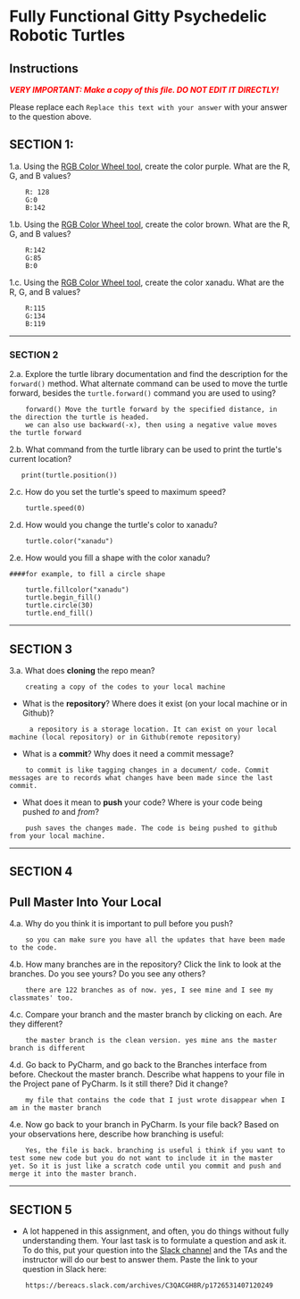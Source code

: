# Fully Functional Gitty Psychedelic Robotic Turtles

## Instructions

**_<span style="color:red">
    VERY IMPORTANT: Make a copy of this file. DO NOT EDIT IT DIRECTLY!
</span>_**

Please replace each `Replace this text with your answer` 
with your answer to the question above.

## SECTION 1: 

1.a. Using the [RGB Color Wheel tool](https://colorspire.com/rgb-color-wheel/), create the color purple. 
     What are the R, G, and B values?

```
    R: 128
    G:0
    B:142
```

1.b. Using the [RGB Color Wheel tool](https://colorspire.com/rgb-color-wheel/), create the color brown. 
     What are the R, G, and B values? 

```
    R:142
    G:85
    B:0
```

1.c. Using the [RGB Color Wheel tool](https://colorspire.com/rgb-color-wheel/), create the color xanadu. 
     What are the R, G, and B values?

```
    R:115
    G:134
    B:119
```

---

### SECTION 2

2.a. Explore the turtle library documentation and find the description for the 
     `forward()` method. What alternate command can be used to move the turtle forward, 
     besides the `turtle.forward()` command you are used to using?

```
    forward() Move the turtle forward by the specified distance, in the direction the turtle is headed.
    we can also use backward(-x), then using a negative value moves the turtle forward
```

2.b. What command from the turtle library can be used to print the turtle's current 
   location?
   
```
   print(turtle.position())
```

2.c. How do you set the turtle's speed to maximum speed?
   
```
    turtle.speed(0)
```

2.d. How would you change the turtle's color to xanadu? 

```
    turtle.color("xanadu")
```

2.e. How would you fill a shape with the color xanadu?

```
####for example, to fill a circle shape 

    turtle.fillcolor("xanadu")
    turtle.begin_fill()
    turtle.circle(30)
    turtle.end_fill()
```

---

## SECTION 3

3.a. What does **cloning** the repo mean?

```
    creating a copy of the codes to your local machine 
```


- What is the **repository**? Where does it exist (on your local machine or in Github)?

```
     a repository is a storage location. It can exist on your local machine (local repository) or in Github(remote repository)
```


- What is a **commit**? Why does it need a commit message?

```
    to commit is like tagging changes in a document/ code. Commit messages are to records what changes have been made since the last commit. 
```


- What does it mean to **push** your code? Where is your code being pushed _to_ and _from_?

```
    push saves the changes made. The code is being pushed to github from your local machine. 
```

---

## SECTION 4

## Pull Master Into Your Local

4.a. Why do you think it is important to pull before you push?

```
    so you can make sure you have all the updates that have been made to the code. 
```

4.b. How many branches are in the repository?
     Click the link to look at the branches. Do you see yours? Do you see any others? 

```
    there are 122 branches as of now. yes, I see mine and I see my classmates' too. 
```


4.c. Compare your branch and the master branch by clicking on each. Are they different?

```
    the master branch is the clean version. yes mine ans the master branch is different 
```


4.d. Go back to PyCharm, and go back to the Branches interface from before. Checkout the 
     master branch.
     Describe what happens to your file in the Project pane of PyCharm. Is it still 
     there? Did it change?

```
    my file that contains the code that I just wrote disappear when I am in the master branch
```


4.e. Now go back to your branch in PyCharm. Is your file back? Based on your observations
     here, describe how branching is useful:

```
    Yes, the file is back. branching is useful i think if you want to test some new code but you do not want to include it in the master yet. So it is just like a scratch code until you commit and push and merge it into the master branch. 
```

---

## SECTION 5
- A lot happened in this assignment, and often, you do things without fully 
  understanding them. Your last task is to formulate a question and ask it. 
  To do this, put your question into the [Slack channel](https://bereacs.slack.com/archives/C3QACGH8R) and the TAs and the instructor 
  will do our best to answer them. Paste the link to your question in Slack here:

```
    https://bereacs.slack.com/archives/C3QACGH8R/p1726531407120249
```

